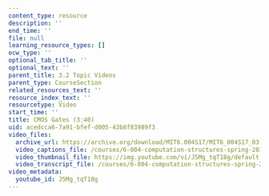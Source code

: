 ```yaml
---
content_type: resource
description: ''
end_time: ''
file: null
learning_resource_types: []
ocw_type: ''
optional_tab_title: ''
optional_text: ''
parent_title: 3.2 Topic Videos
parent_type: CourseSection
related_resources_text: ''
resource_index_text: ''
resourcetype: Video
start_time: ''
title: CMOS Gates (3:40)
uid: acedcca6-7a91-bfef-d005-43b8f83989f3
video_files:
  archive_url: https://archive.org/download/MIT6.004S17/MIT6_004S17_03-02-05_300k.mp4
  video_captions_file: /courses/6-004-computation-structures-spring-2017/4c3e3e90462459d896e21da69ab33785_J5Mg_tqT18g.vtt
  video_thumbnail_file: https://img.youtube.com/vi/J5Mg_tqT18g/default.jpg
  video_transcript_file: /courses/6-004-computation-structures-spring-2017/304d038e6b4c94b60765c9c4a2142f7a_J5Mg_tqT18g.pdf
video_metadata:
  youtube_id: J5Mg_tqT18g
---
```

